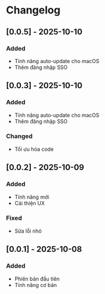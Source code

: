 # Changelog

## [0.0.5] - 2025-10-10

### Added
- Tính năng auto-update cho macOS
- Thêm đăng nhập SSO


## [0.0.3] - 2025-10-10

### Added
- Tính năng auto-update cho macOS
- Thêm đăng nhập SSO


### Changed
- Tối ưu hóa code

## [0.0.2] - 2025-10-09

### Added
- Tính năng mới
- Cải thiện UX

### Fixed
- Sửa lỗi nhỏ

## [0.0.1] - 2025-10-08

### Added
- Phiên bản đầu tiên
- Tính năng cơ bản